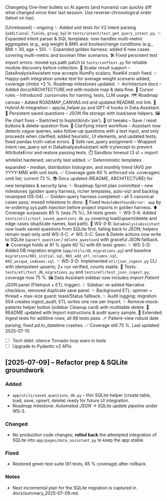 Changelog
One-liner bullets so AI agents (and humans) can quickly diff what changed since their last session.
Use reverse-chronological order (latest on top).

[Unreleased] – ongoing
✨ Added unit tests for V2 intent parsing (`additional_fields`, `group_by`) in `tests/intent/test_get_query_intent.py`.
✨ Expanded intent parser & SQL templates: now handles multi-metric aggregates (e.g., avg weight & BMI) and boolean/range conditions (e.g., BMI > 30, age < 50).
✨ Expanded golden harness: added 6 new cases covering multi-metric and boolean filter scenarios.
🛠️ Fixed persistent test import errors: moved sys.path patch to `tests/conftest.py` for reliable module discovery before collection.
🐛 Scalar result support – DataAnalysisAssistant now accepts NumPy scalars; float64 crash fixed.
✨ Happy-path integration smoke test for average weight scenario added; coverage climbs +2 %. Roadmap milestones updated.
✨ Architecture docs – Added docs/ARCHITECTURE.md with module map & data flow.
📜 Cursor rules – Introduced .cursorrules for naming, tests, LLM usage.
🗺️ Roadmap canvas – Added ROADMAP_CANVAS.md and updated README.md link.
🤖 Hybrid AI integration – app/ai_helper.py and GPT-4 hooks in Data Assistant.
💾 Persistent saved questions – JSON file storage with load/save helpers.
🖼️ Pie chart fixes – Switched to hvplot(kind='pie').
🔧 UI tweaks – Save / reset buttons & delete-question flow.
🧩 Clarifying intent workflow – Assistant now detects vague queries, asks follow-up questions with a text input, and only proceeds when clarified; added heuristic, UI elements, and updated tests; fixed pandas truth-value errors.
🐛 Safe raw_query assignment – Wrapped intent.raw_query set in DataAnalysisAssistant with try/except to prevent AttributeError and restore passing tests.
⏱️ Sandbox timeout (3 s) + import whitelist hardened; security test added.
📈 Deterministic templates expanded – median, distribution histogram, and monthly trend (AVG per YYYY-MM) with unit tests.
✅ Coverage gate 60 % enforced via .coveragerc omit list; current 72 %.
📚 Docs updated (README, ARCHITECTURE) for new templates & security lane.
✨ Roadmap Sprint plan committed – new milestones (golden query harness, richer templates, auto-viz) and backlog revamped (05-04).
✅ Golden-query harness completed – all 5 canonical cases pass; moved milestone to *done*.
🐛 Fixed `ModuleNotFoundError: app` by re-ordering sys.path injection before project imports in golden harness.
⬆️ Coverage surpasses 80 % (was 75 %); 34 tests green.
✨ WS-3-A: Added `tests/utils/test_saved_questions_db.py` covering load/upsert/delete and edge cases (duplicate names, bad path).
🔄 WS-3-B: `DataAnalysisAssistant` now loads saved questions from SQLite first, falling back to JSON; helpers remain read-only until WS-3-C.
✔ WS-3-C: Save & Delete actions now write to SQLite (`upsert_question` / `delete_question`) with graceful JSON fallback.
⬆️ Coverage holds at 81 % (gate 60 %) with 65 tests green.
✨ WS-3-D: Added DB migration engine (`app/utils/db_migrations.py`) and baseline `migrations/001_initial.sql`, `002_add_etl_columns.sql`, `003_unique_indexes.sql`.
✨ WS-3-D: Implemented `etl/json_ingest.py` CLI with idempotent upserts; 2× run verified, counts stable.
🧪 Tests: `tests/etl/test_db_migrations.py` and `tests/etl/test_json_ingest.py`; coverage now 75 %.
🖼️ Data Assistant sidebar now includes *Import Patient JSON* panel (FileInput + ETL trigger).
✨ Sidebar: re-added Narrative checkbox, removed duplicate save panel.
✨ Background ETL: spinner + thread + max-size guard; toast/Status fallback.
✨ Audit logging: migration 004 creates ingest_audit; ETL writes one row per import.
✨ Remove-mock-patients helper button (sidebar Cleanup card) with multitable delete.
📝 README updated with Import instructions & audit query sample.
🧪 Extended ingest tests for additive rows; all 68 tests pass.
🩹 Patient-view robust date parsing; fixed pd.to_datetime crashes.
✅ Coverage still 75 %.
Last updated: 2025-07-10

- [ ] Tech debt: silence Tornado loop warn in tests
- [ ] Upgrade to Pydantic v2 APIs

## [2025-07-09] – Refactor prep & SQLite groundwork
### Added
- `app/utils/saved_questions_db.py` – thin SQLite helper (create table, load, save, upsert, delete) ready for future UI integration.
- Roadmap milestone: *Automated JSON → SQLite update pipeline* under WS-3.

### Changed
- No production code changes; **rolled back** the attempted integration of SQLite into `app/pages/data_assistant.py` to keep the app stable.

### Fixed
- Restored green test suite (61 tests, 65 % coverage) after rollback.

### Notes
- Next incremental plan for the SQLite migration is captured in docs/summary_2025-07-09.md.